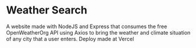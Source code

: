 # Weather Search
A website made with NodeJS and Express that consumes the free OpenWeatherOrg API using Axios to bring the weather and climate situation of any city that a user enters. Deploy made at Vercel

